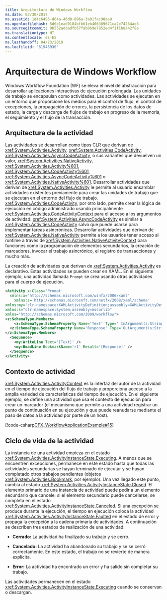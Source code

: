 ```yaml
---
title: Arquitectura de Windows Workflow
ms.date: 03/30/2017
ms.assetid: 1d4c6495-d64a-46d0-896a-3a01fac90aa9
ms.openlocfilehash: 5d6e1ead9184bfb61eb466389671ca2e74264ae3
ms.sourcegitcommit: 9b552addadfb57fab0b9e7852ed4f1f1b8a42f8e
ms.translationtype: HT
ms.contentlocale: es-ES
ms.lasthandoff: 04/23/2019
ms.locfileid: "61945930"
---
```

# <a name="windows-workflow-architecture"></a>Arquitectura de Windows Workflow
Windows Workflow Foundation (WF) se eleva el nivel de abstracción para desarrollar aplicaciones interactivas de ejecución prolongada. Las unidades de trabajo se encapsulan como actividades. Las actividades se ejecutan en un entorno que proporcione los medios para el control de flujo, el control de excepciones, la propagación de errores, la persistencia de los datos de estado, la carga y descarga de flujos de trabajo en progreso de la memoria, el seguimiento y el flujo de la transacción.  
  
## <a name="activity-architecture"></a>Arquitectura de la actividad  
 Las actividades se desarrollan como tipos CLR que derivan de <xref:System.Activities.Activity>, <xref:System.Activities.CodeActivity>, <xref:System.Activities.AsyncCodeActivity>, o sus variantes que devuelven un valor, <xref:System.Activities.NativeActivity>, <xref:System.Activities.Activity%601>, <xref:System.Activities.CodeActivity%601>, <xref:System.Activities.AsyncCodeActivity%601> o <xref:System.Activities.NativeActivity%601>. Desarrollar actividades que derivan de <xref:System.Activities.Activity> le permite al usuario ensamblar actividades existentes previamente para crear las unidades de trabajo que se ejecutan en el entorno del flujo de trabajo. <xref:System.Activities.CodeActivity>, por otro lado, permite crear la lógica de ejecución en código administrado usando principalmente <xref:System.Activities.CodeActivityContext> para el acceso a los argumentos de actividad. <xref:System.Activities.AsyncCodeActivity> es similar a <xref:System.Activities.CodeActivity> salvo que puede usarse para implementar tareas asincrónicas. Desarrollar actividades que derivan de <xref:System.Activities.NativeActivity> permite a los usuarios tener acceso al runtime a través de <xref:System.Activities.NativeActivityContext> para funciones como la programación de elementos secundarios, la creación de marcadores, invocar el trabajo asincrónico, el registro de transacciones y mucho más.  
  
 La creación de actividades que derivan de <xref:System.Activities.Activity> es declarativo. Estas actividades se pueden crear en XAML. En el siguiente ejemplo, una actividad llamada `Prompt` se crea usando otras actividades para el cuerpo de ejecución.  
  
```xml  
<Activity x:Class='Prompt'  
  xmlns:x='http://schemas.microsoft.com/winfx/2006/xaml'  
    xmlns:z='http://schemas.microsoft.com/netfx/2008/xaml/schema'  
xmlns:my='clr-namespace:XAMLActivityDefinition;assembly=XAMLActivityDefinition'  
xmlns:s="clr-namespace:System;assembly=mscorlib"  
xmlns="http://schemas.microsoft.com/2009/workflow">  
<z:SchemaType.Members>  
    <z:SchemaType.SchemaProperty Name='Text' Type=' InArgument(s:String)' />  
  <z:SchemaType.SchemaProperty Name='Response' Type='OutArgument(s:String)' />  
</z:SchemaType.Members>  
  <Sequence>  
    <my:WriteLine Text='[Text]' />  
    <my:ReadLine BookmarkName='r1' Result='[Response]' />  
  </Sequence>  
</Activity>  
```  
  
## <a name="activity-context"></a>Contexto de actividad  
 <xref:System.Activities.ActivityContext> es la interfaz del autor de la actividad en el tiempo de ejecución del flujo de trabajo y proporciona acceso a la amplia variedad de características del tiempo de ejecución. En el siguiente ejemplo, se define una actividad que usa el contexto de ejecución para crear un marcador (el mecanismo que permite a una actividad registrar un punto de continuación en su ejecución y que puede reanudarse mediante el paso de datos a la actividad por parte de un host).  
  
 [!code-csharp[CFX_WorkflowApplicationExample#15](~/samples/snippets/csharp/VS_Snippets_CFX/cfx_workflowapplicationexample/cs/program.cs#15)]  
  
## <a name="activity-life-cycle"></a>Ciclo de vida de la actividad  
 La instancia de una actividad empieza en el estado <xref:System.Activities.ActivityInstanceState.Executing>. A menos que se encuentren excepciones, permanece en este estado hasta que todas las actividades secundarias se hayan terminado de ejecutar y se hayan completado otros trabajos pendientes (objetos <xref:System.Activities.Bookmark>, por ejemplo). Una vez llegado este punto, cambia al estado <xref:System.Activities.ActivityInstanceState.Closed>. El elemento primario de una instancia de actividad puede pedir a un elemento secundario que cancele; si el elemento secundario puede cancelarse, se completa en el estado <xref:System.Activities.ActivityInstanceState.Canceled>. Si una excepción se produce durante la ejecución, el tiempo en ejecución coloca la actividad <xref:System.Activities.ActivityInstanceState.Faulted> en el estado de error y propaga la excepción a la cadena primaria de actividades. A continuación se describen tres estados de realización de una actividad:  
  
- **Cerrado:** La actividad ha finalizado su trabajo y se cerró.  
  
- **Cancelado:** La actividad ha abandonado su trabajo y se se cerró correctamente. En este estado, el trabajo no se revierte de manera explícita.  
  
- **Error:** La actividad ha encontrado un error y ha salido sin completar su trabajo.  
  
 Las actividades permanecen en el estado <xref:System.Activities.ActivityInstanceState.Executing> cuando se conservan o descargan.
